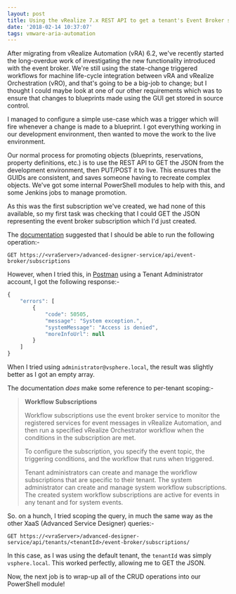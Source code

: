 ```yaml
---
layout: post
title: Using the vRealize 7.x REST API to get a tenant's Event Broker subscriptions
date: '2018-02-14 10:37:07'
tags: vmware-aria-automation
---
```


After migrating from vRealize Automation (vRA) 6.2, we've recently started the long-overdue work of investigating the new functionality introduced with the event broker. We're still using the state-change triggered workflows for machine life-cycle integration between vRA and vRealize Orchestration (vRO), and that's going to be a big-job to change; but I thought I could maybe look at one of our other requirements which was to ensure that changes to blueprints made using the GUI get stored in source control.
<!--more-->
I managed to configure a simple use-case which was a trigger which will fire whenever a change is made to a blueprint. I got everything working in our development environment, then wanted to move the work to the live environment.

Our normal process for promoting objects (blueprints, reservations, property definitions, etc.) is to use the REST API to GET the JSON from the development environment, then PUT/POST it to live. This ensures that the GUIDs are consistent, and saves someone having to recreate complex objects. We've got some internal PowerShell modules to help with this, and some Jenkins jobs to manage promotion.

As this was the first subscription we've created, we had none of this available, so my first task was checking that I could GET the JSON representing the event broker subscription which I'd just created.

The [documentation](https://code.vmware.com/apis/164/vra-advanced-designer#!/get45operation/get_api_event_broker_subscriptions) suggested that I should be able to run the following operation:-

`GET https://<vraServer>/advanced-designer-service/api/event-broker/subscriptions`

However, when I tried this, in [Postman](https://www.getpostman.com/) using a Tenant Administrator account, I got the following response:-

```javascript
{
    "errors": [
        {
            "code": 50505,
            "message": "System exception.",
            "systemMessage": "Access is denied",
            "moreInfoUrl": null
        }
    ]
}
```
When I tried using `administrator@vsphere.local`, the result was slightly better as I got an empty array.

The documentation _does_ make some reference to per-tenant scoping:-

> **Workflow Subscriptions**
> 
> Workflow subscriptions use the event broker service to monitor the registered services for event messages in vRealize Automation, and then run a specified vRealize Orchestrator workflow when the conditions in the subscription are met.
> 
> To configure the subscription, you specify the event topic, the triggering conditions, and the workflow that runs when triggered.
> 
> Tenant administrators can create and manage the workflow subscriptions that are specific to their tenant. The system administrator can create and manage system workflow subscriptions. The created system workflow subscriptions are active for events in any tenant and for system events.

So. on a hunch, I tried scoping the query, in much the same way as the other XaaS (Advanced Service Designer) queries:-

`GET https://<vraServer>/advanced-designer-service/api/tenants/<tenantId>/event-broker/subscriptions/`

In this case, as I was using the default tenant, the `tenantId` was simply `vsphere.local`. This worked perfectly, allowing me to GET the JSON.

Now, the next job is to wrap-up all of the CRUD operations into our PowerShell module!